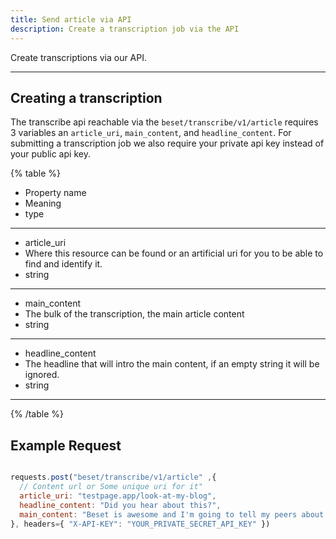 ```yaml
---
title: Send article via API
description: Create a transcription job via the API
---
```


Create transcriptions via our API.

---

## Creating a transcription 

The transcribe api reachable via the `beset/transcribe/v1/article` requires 3 variables an `article_uri`, `main_content`, and `headline_content`. For submitting a transcription job we also require your private api key instead of your public api key.

{% table %}
* Property name
* Meaning
* type
---
* article_uri
* Where this resource can be found or an artificial uri for you to be able to find and identify it.
* string
---
* main_content
* The bulk of the transcription, the main article content
* string
---
* headline_content
* The headline that will intro the main content, if an empty string it will be ignored.
* string
---
{% /table %}

## Example Request
```js

requests.post("beset/transcribe/v1/article" ,{
  // Content url or Some unique uri for it"
  article_uri: "testpage.app/look-at-my-blog",
  headline_content: "Did you hear about this?",
  main_content: "Beset is awesome and I'm going to tell my peers about it."
}, headers={ "X-API-KEY": "YOUR_PRIVATE_SECRET_API_KEY" })

```


